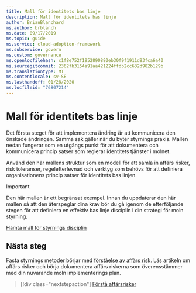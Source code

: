 ```yaml
---
title: Mall för identitets bas linje
description: Mall för identitets bas linje
author: BrianBlanchard
ms.author: brblanch
ms.date: 09/17/2019
ms.topic: guide
ms.service: cloud-adoption-framework
ms.subservice: govern
ms.custom: governance
ms.openlocfilehash: c1f8e752f1952890880eb30f9f1911d83fca6a40
ms.sourcegitcommit: 2362fb3154a91aa421224ffdb2cc632d982b129b
ms.translationtype: MT
ms.contentlocale: sv-SE
ms.lasthandoff: 01/28/2020
ms.locfileid: "76807214"
---
```

# <a name="identity-baseline-template"></a>Mall för identitets bas linje

Det första steget för att implementera ändring är att kommunicera den önskade ändringen. Samma sak gäller när du byter styrnings praxis. Mallen nedan fungerar som en utgångs punkt för att dokumentera och kommunicera princip satser som reglerar identitets tjänster i molnet.

Använd den här mallens struktur som en modell för att samla in affärs risker, risk toleranser, regelefterlevnad och verktyg som behövs för att definiera organisationens princip satser för identitets bas linjen.

> [!IMPORTANT]
> Den här mallen är ett begränsat exempel. Innan du uppdaterar den här mallen så att den återspeglar dina krav bör du gå igenom de efterföljande stegen för att definiera en effektiv bas linje disciplin i din strategi för moln styrning.

<!-- markdownlint-disable MD033 -->

 <a href="https://archcenter.blob.core.windows.net/cdn/fusion/governance/Identity%20Baseline%20Discipline%20Template.docx">Hämta mall för styrnings disciplin</a>

<!-- markdownlint-enable MD033 -->

## <a name="next-steps"></a>Nästa steg

Fasta styrnings metoder börjar med [förståelse av affärs risk](./business-risks.md). Läs artikeln om affärs risker och börja dokumentera affärs riskerna som överensstämmer med din nuvarande moln implementerings plan.

> [!div class="nextstepaction"]
> [Förstå affärsrisker](./business-risks.md)
